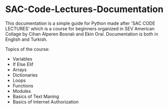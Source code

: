# SAC-Code-Lectures-Documentation
This documentation is a simple guide for Python made after 'SAC CODE LECTURES' which is a course for beginners organized in SEV American Collage by Cihan Alperen Bosnalı and Ekin Oral. Documentation is both in English and Turkish.

Topics of the course:
  - Variables
  - If Else Elif
  - Arrays
  - Dictionaries
  - Loops
  - Functions
  - Modules
  - Basics of Text Maning
  - Basics of Internet Authorization
